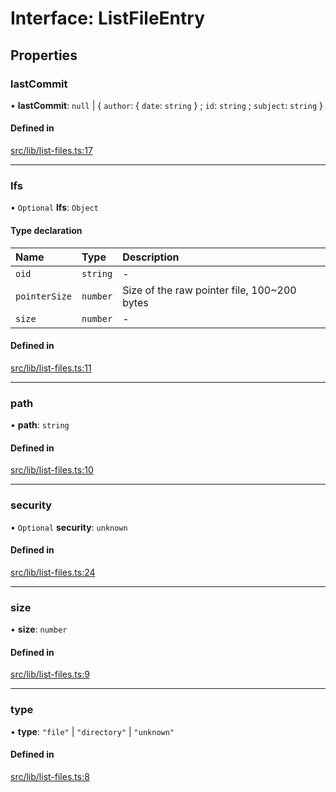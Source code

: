# Interface: ListFileEntry

## Properties

### lastCommit

• **lastCommit**: ``null`` \| { `author`: { `date`: `string`  } ; `id`: `string` ; `subject`: `string`  }

#### Defined in

[src/lib/list-files.ts:17](https://github.com/huggingface/huggingface.js/blob/16bd879/packages/hub/src/lib/list-files.ts#L17)

___

### lfs

• `Optional` **lfs**: `Object`

#### Type declaration

| Name | Type | Description |
| :------ | :------ | :------ |
| `oid` | `string` | - |
| `pointerSize` | `number` | Size of the raw pointer file, 100~200 bytes |
| `size` | `number` | - |

#### Defined in

[src/lib/list-files.ts:11](https://github.com/huggingface/huggingface.js/blob/16bd879/packages/hub/src/lib/list-files.ts#L11)

___

### path

• **path**: `string`

#### Defined in

[src/lib/list-files.ts:10](https://github.com/huggingface/huggingface.js/blob/16bd879/packages/hub/src/lib/list-files.ts#L10)

___

### security

• `Optional` **security**: `unknown`

#### Defined in

[src/lib/list-files.ts:24](https://github.com/huggingface/huggingface.js/blob/16bd879/packages/hub/src/lib/list-files.ts#L24)

___

### size

• **size**: `number`

#### Defined in

[src/lib/list-files.ts:9](https://github.com/huggingface/huggingface.js/blob/16bd879/packages/hub/src/lib/list-files.ts#L9)

___

### type

• **type**: ``"file"`` \| ``"directory"`` \| ``"unknown"``

#### Defined in

[src/lib/list-files.ts:8](https://github.com/huggingface/huggingface.js/blob/16bd879/packages/hub/src/lib/list-files.ts#L8)
